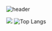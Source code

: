 ![header](https://capsule-render.vercel.app/api?type=waving&color=auto&height=300&section=header&text=Welcome%20&fontSize=90&desc=PyoMin's%20GitHub%20profile)
 

 <img src="http://mazandi.herokuapp.com/api?handle={pyominmin}&theme=cold"/> ![Top Langs](https://github-readme-stats.vercel.app/api/top-langs/?username=pyominmin&layout=compact)
 


